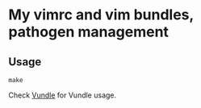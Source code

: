 # My vimrc and vim bundles, pathogen management

## Usage
```
make
```

Check [Vundle](https://github.com/VundleVim/Vundle.vim) for Vundle usage.
